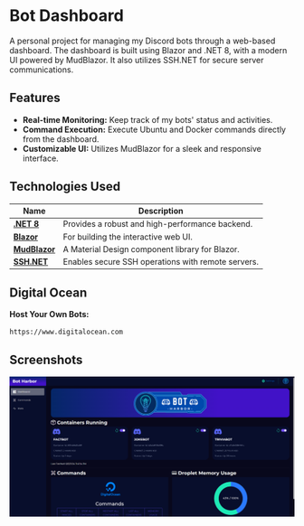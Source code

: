 # Bot Dashboard

A personal project for managing my Discord bots through a web-based dashboard. The dashboard is built using Blazor and .NET 8, with a modern UI powered by MudBlazor. It also utilizes SSH.NET for secure server communications.

## Features

- **Real-time Monitoring:** Keep track of my bots' status and activities.
- **Command Execution:** Execute Ubuntu and Docker commands directly from the dashboard.
- **Customizable UI:** Utilizes MudBlazor for a sleek and responsive interface.

## Technologies Used
| Name | Description |
| ------------- | ------------- |
| **[.NET 8](https://dotnet.microsoft.com/en-us/download/dotnet/8.0)** | Provides a robust and high-performance backend. |
| **[Blazor](https://github.com/dotnet/blazor)** | For building the interactive web UI. |
| **[MudBlazor](https://github.com/MudBlazor/MudBlazor)** | A Material Design component library for Blazor. |
| **[SSH.NET](https://github.com/sshnet/SSH.NET)** | Enables secure SSH operations with remote servers. |

## Digital Ocean

**Host Your Own Bots:**
   ```plaintext
   https://www.digitalocean.com
   ```
   
## Screenshots

![image](/Documentation/Images/Dashboard.png)